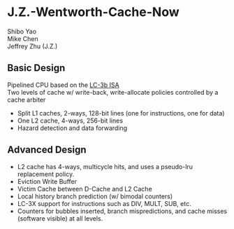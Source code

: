 # J.Z.-Wentworth-Cache-Now  
Shibo Yao  
Mike Chen  
Jeffrey Zhu (J.Z.)

## Basic Design  
Pipelined CPU based on the [LC-3b ISA](https://courses.engr.illinois.edu/ece411/mp/LC3b_ISA.pdf)  
Two levels of cache w/ write-back, write-allocate policies controlled by a cache arbiter
 * Split L1 caches, 2-ways, 128-bit lines (one for instructions, one for data)
 * One L2 cache, 4-ways, 256-bit lines
 * Hazard detection and data forwarding

## Advanced Design 
 * L2 cache has 4-ways, multicycle hits, and uses a pseudo-lru replacement policy.
 * Eviction Write Buffer
 * Victim Cache between D-Cache and L2 Cache
 * Local history branch prediction (w/ bimodal counters)
 * LC-3X support for instructions such as DIV, MULT, SUB, etc.
 * Counters for bubbles inserted, branch mispredictions, and cache misses (software visible) at all levels.
